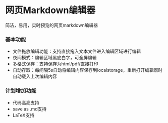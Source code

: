 # 网页Markdown编辑器

简洁，易用，实时预览的网页markdown编辑器

### 基本功能
+ 文件拖放编辑功能：支持直接拖入文本文件进入编辑区域进行编辑
+ 夜间模式：编辑区域黑底白字，可全屏编辑
+ 多格式保存：支持保存为html/pdf/直接打印
+ 自动存取：每间隔5s自动将编辑内容保存到localstorage，重新打开编辑器时自动载入上次编辑内容

### 计划增加功能
+ 代码高亮支持
+ save as .md支持
+ LaTeX支持

